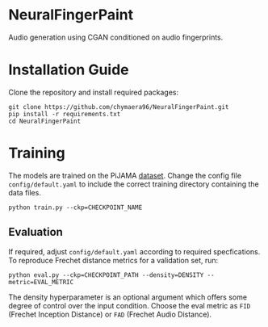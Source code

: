 # NeuralFingerPaint
Audio generation using CGAN conditioned on audio fingerprints.

# Installation Guide


Clone the repository and install required packages:

```
git clone https://github.com/chymaera96/NeuralFingerPaint.git
pip install -r requirements.txt
cd NeuralFingerPaint
```

# Training

The models are trained on the PiJAMA [dataset](https://zenodo.org/record/8354955). Change the config file `config/default.yaml` to include the correct training directory containing the data files. 

```
python train.py --ckp=CHECKPOINT_NAME
```

## Evaluation

If required, adjust `config/default.yaml` according to required specfications. To reproduce Frechet distance metrics for a validation set, run:
```
python eval.py --ckp=CHECKPOINT_PATH --density=DENSITY --metric=EVAL_METRIC
```
The density hyperparameter is an optional argument which offers some degree of control over the input condition. Choose the eval metric as `FID` (Frechet Inception Distance) or `FAD` (Frechet Audio Distance).

